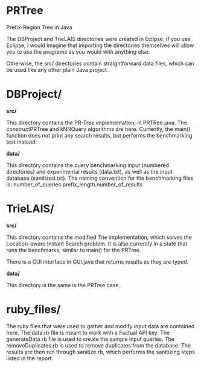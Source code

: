 PRTree
======

Prefix-Region Tree in Java

The DBProject and TrieLAIS directories were created in Eclipse. If you use Eclipse, I would imagine that importing the directories themselves will allow you to use the programs as you would with anything else.

Otherwise, the src/ directories contain straightforward data files, which can be used like any other plain Java project.

DBProject/
==========

<strong>src/</strong>

This directory contains the PR-Tree implementation, in PRTRee.java. The constructPRTree and kNNQuery algorithms are here. Currently, the main() function does not print any search results, but performs the benchmarking test instead.

<strong>data/</strong>

This directory contains the query benchmarking input (numbered directories) and experimental results (data.txt), as well as the input database (sanitized.txt). The naming convention for the benchmarking files is: number_of_queries.prefix_length.number_of_results

TrieLAIS/
=========

<strong>src/</strong>

This directory contains the modified Trie implementation, which solves the Location-aware Instant Search problem. It is also currently in a state that runs the benchmarks, similar to main() for the PRTree. 

There is a GUI interface in GUI.java that returns results as they are typed.

<strong>data/</strong>

This directory is the same is the PRTree case.

ruby_files/
===========

The ruby files that were used to gather and modify input data are contained here. The data.rb file is meant to work with a Factual API key. The generateData.rb file is used to create the sample input queries. The removeDuplicates.rb is used to remove duplicates from the database. The results are then run through sanitize.rb, which performs the sanitizing steps listed in the report.
